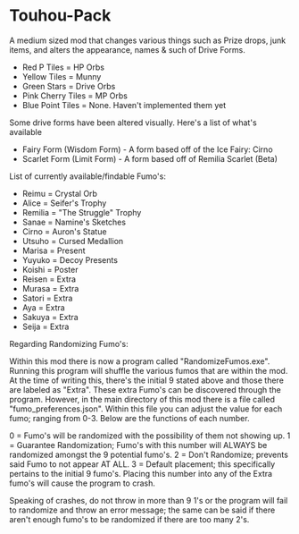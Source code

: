 # Touhou-Pack
A medium sized mod that changes various things such as Prize drops, junk items, and alters the appearance, names & such of Drive Forms.

- Red P Tiles = HP Orbs
- Yellow Tiles = Munny
- Green Stars = Drive Orbs
- Pink Cherry Tiles = MP Orbs
- Blue Point Tiles = None. Haven't implemented them yet

Some drive forms have been altered visually. Here's a list of what's available

- Fairy Form (Wisdom Form) - A form based off of the Ice Fairy: Cirno
- Scarlet Form (Limit Form) - A form based off of Remilia Scarlet (Beta)

List of currently available/findable Fumo's:
- Reimu = Crystal Orb
- Alice = Seifer's Trophy
- Remilia = "The Struggle" Trophy
- Sanae = Namine's Sketches
- Cirno = Auron's Statue
- Utsuho = Cursed Medallion
- Marisa = Present
- Yuyuko = Decoy Presents
- Koishi = Poster
- Reisen = Extra
- Murasa = Extra
- Satori = Extra
- Aya = Extra
- Sakuya = Extra
- Seija = Extra


Regarding Randomizing Fumo's:

Within this mod there is now a program called "RandomizeFumos.exe". Running this program will shuffle the various fumos
that are within the mod. At the time of writing this, there's the initial 9 stated above and those there are labeled as "Extra".
These extra Fumo's can be discovered through the program. However, in the main directory of this mod there is a file called
"fumo_preferences.json". Within this file you can adjust the value for each fumo; ranging from 0-3. Below are the functions of
each number.

0 = Fumo's will be randomized with the possibility of them not showing up.
1 = Guarantee Randomization; Fumo's with this number will ALWAYS be randomized amongst the 9 potential fumo's.
2 = Don't Randomize; prevents said Fumo to not appear AT ALL.
3 = Default placement; this specifically pertains to the initial 9 fumo's. Placing this number into any of the Extra fumo's will
cause the program to crash.

Speaking of crashes, do not throw in more than 9 1's or the program will fail to randomize and throw an error message; the same can
be said if there aren't enough fumo's to be randomized if there are too many 2's.

